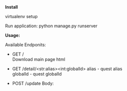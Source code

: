**Install**

virtualenv setup


Run application:
python manage.py runserver




**Usage:**

Available Endponits:

- GET /   
   Download main page html
- GET /detail/\<str:alias>\<int:globalId>
    alias - quest alias    
    globalId - quest globalId
   
- POST /update 
Body: <File content>



   
   
      